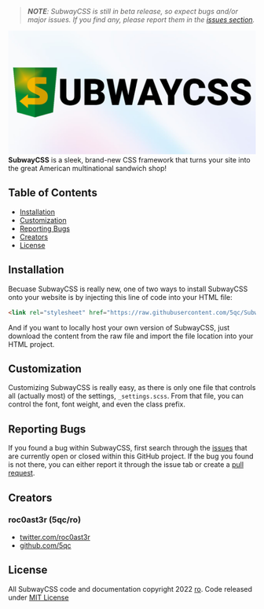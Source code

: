 > ***NOTE**: SubwayCSS is still in beta release, so expect bugs and/or major issues. If you find any, please report them in the [issues section](https://github.com/5qc/SubwayCSS/issues).*

![SubwayCSS Logo, White](https://raw.githubusercontent.com/5qc/cdn/main/img/SubwayCSS%20Logo.png)
**SubwayCSS** is a sleek, brand-new CSS framework that turns your site into the great American multinational sandwich shop!

## Table of Contents
* [Installation](#installation)
* [Customization](#customization)
* [Reporting Bugs](#reporting-bugs)
* [Creators](#creators)
* [License](#license)

## Installation
Becuase SubwayCSS is really new, one of two ways to install SubwayCSS onto your website is by injecting this line of code into your HTML file:
```html
<link rel="stylesheet" href="https://raw.githubusercontent.com/5qc/SubwayCSS/main/subway.min.css" />
```

And if you want to locally host your own version of SubwayCSS, just download the content from the raw file and import the file location into your HTML project.

## Customization
Customizing SubwayCSS is really easy, as there is only one file that controls all (actually most) of the settings, `_settings.scss`. From that file, you can control the font, font weight, and even the class prefix.

## Reporting Bugs
If you found a bug within SubwayCSS, first search through the [issues](https://github.com/5qc/SubwayCSS/issues) that are currently open or closed within this GitHub project. If the bug you found is not there, you can either report it through the issue tab or create a [pull request](https://github.com/5qc/SubwayCSS/pulls).

## Creators
### roc0ast3r (5qc/ro)
* [twitter.com/roc0ast3r](https://twitter.com/roc0ast3r)
* [github.com/5qc](https://github.com/5qc)

## License
All SubwayCSS code and documentation copyright 2022 [ro](https://github.com/5qc). Code released under [MIT License](https://github.com/5qc/SubwayCSS/blob/main/LICENSE)
